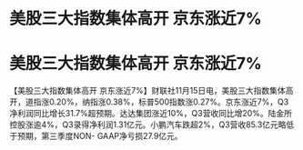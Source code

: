 # 美股三大指数集体高开 京东涨近7%

# 美股三大指数集体高开 京东涨近7%

【美股三大指数集体高开
京东涨近7%】财联社11月15日电，美股三大指数集体高开，道指涨0.20%，纳指涨0.38%，标普500指数涨0.27%。京东涨近7%，Q3净利润同比增长31.7%超预期。达达集团涨近10%，Q3营收同比增20%。陆金所控股涨逾4%，Q3录得净利润1.31亿元。小鹏汽车跌超2%，Q3营收85.3亿元略低于预期，第三季度NON-
GAAP净亏损27.9亿元。

